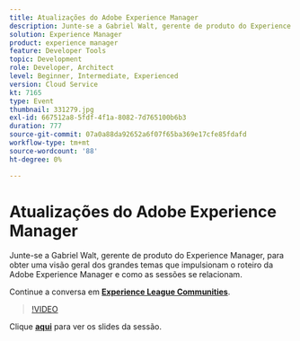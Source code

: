 ```yaml
---
title: Atualizações do Adobe Experience Manager
description: Junte-se a Gabriel Walt, gerente de produto do Experience Manager, para obter uma visão geral dos grandes temas que impulsionam o roteiro da Adobe Experience Manager e como as sessões se relacionam. Esta sessão foi entregue como parte do evento Conteúdo do Adobe Developers Live.
solution: Experience Manager
product: experience manager
feature: Developer Tools
topic: Development
role: Developer, Architect
level: Beginner, Intermediate, Experienced
version: Cloud Service
kt: 7165
type: Event
thumbnail: 331279.jpg
exl-id: 667512a8-5fdf-4f1a-8082-7d765100b6b3
duration: 777
source-git-commit: 07a0a88da92652a6f07f65ba369e17cfe85fdafd
workflow-type: tm+mt
source-wordcount: '88'
ht-degree: 0%

---
```


# Atualizações do Adobe Experience Manager

Junte-se a Gabriel Walt, gerente de produto do Experience Manager, para obter uma visão geral dos grandes temas que impulsionam o roteiro da Adobe Experience Manager e como as sessões se relacionam.

Continue a conversa em **[Experience League Communities](https://adobe.ly/36Yd3v6)**.

>[!VIDEO](https://video.tv.adobe.com/v/331279/?quality=12&learn=on&hidetitle=true)

Clique **[aqui](/help/adobe-developers-live/assets/experience-manager-updates.pdf)** para ver os slides da sessão.

